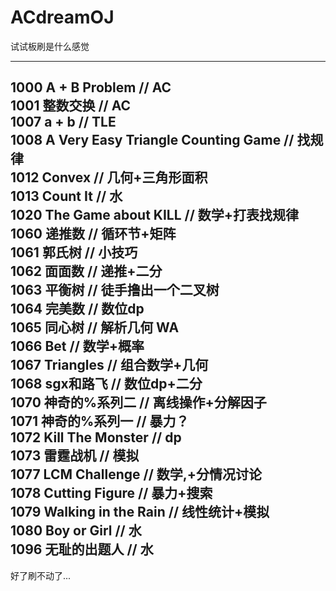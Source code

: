 ﻿ACdreamOJ
=========

试试板刷是什么感觉  
  
--------------
1000 A + B Problem // AC  
1001 整数交换 // AC  
1007 a + b // TLE  
1008 A Very Easy Triangle Counting Game // 找规律  
1012 Convex // 几何+三角形面积  
1013 Count It // 水  
1020 The Game about KILL // 数学+打表找规律  
1060 递推数 // 循环节+矩阵  
1061 郭氏树 // 小技巧  
1062 面面数 // 递推+二分  
1063 平衡树 // 徒手撸出一个二叉树  
1064 完美数 // 数位dp  
1065 同心树 // 解析几何 WA  
1066 Bet // 数学+概率  
1067 Triangles // 组合数学+几何  
1068 sgx和路飞 // 数位dp+二分  
1070 神奇的%系列二 // 离线操作+分解因子  
1071 神奇的%系列一 // 暴力？  
1072 Kill The Monster // dp  
1073 雷霆战机 // 模拟  
1077 LCM Challenge // 数学,+分情况讨论  
1078 Cutting Figure // 暴力+搜索  
1079 Walking in the Rain // 线性统计+模拟  
1080 Boy or Girl // 水  
1096 无耻的出题人 // 水  
--------------------
好了刷不动了...
